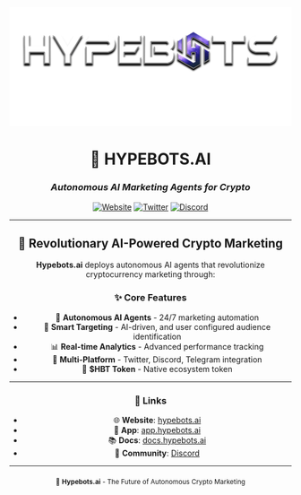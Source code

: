 <div align="center">

![Hypebots Logo](./assets/Hypebots-logo.png)

# 🤖 **HYPEBOTS.AI**
### *Autonomous AI Marketing Agents for Crypto*

[![Website](https://img.shields.io/badge/Website-hypebots.ai-purple?style=for-the-badge)](https://hypebots.ai)
[![Twitter](https://img.shields.io/badge/Twitter-@hypebotsdotai-blue?style=for-the-badge&logo=twitter)](https://x.com/hypebotsdotai)
[![Discord](https://img.shields.io/badge/Discord-Join%20Community-7289da?style=for-the-badge&logo=discord)](https://discord.gg/hypebotsdotai)

---

## 🚀 **Revolutionary AI-Powered Crypto Marketing**

**Hypebots.ai** deploys autonomous AI agents that revolutionize cryptocurrency marketing through:

### ✨ **Core Features**
- 🤖 **Autonomous AI Agents** - 24/7 marketing automation
- 🎯 **Smart Targeting** - AI-driven, and user configured audience identification  
- 📊 **Real-time Analytics** - Advanced performance tracking
- 🔗 **Multi-Platform** - Twitter, Discord, Telegram integration
- 💎 **$HBT Token** - Native ecosystem token

<!--
---

## 📈 **Projects**

| Repository | Description | Tech Stack |
|------------|-------------|------------|
| [**hypebots-platform**](https://github.com/hypebotsdotai/hypebots-platform) | Main platform & dashboard | Next.js, TypeScript |
| [**hypebots-agents**](https://github.com/hypebotsdotai/hypebots-agents) | AI agent services | Python, FastAPI |
| [**hypebots-contracts**](https://github.com/hypebotsdotai/hypebots-contracts) | Smart contracts | Solidity |
-->
---
<!--## 🌟 **Get Started**

```bash
# Quick start with our platform
git clone https://github.com/hypebotsdotai/hypebots-platform
cd hypebots-platform
npm install
npm run dev
```-->

### 🔗 **Links**
- 🌐 **Website**: [hypebots.ai](https://hypebots.ai)
- 📱 **App**: [app.hypebots.ai](https://hypebots.ai/dashboard)
- 📚 **Docs**: [docs.hypebots.ai](https://docs.hypebots.ai)
- 💬 **Community**: [Discord](https://discord.gg/hypebotsdotai)

---

<sub>🤖 **Hypebots.ai** - The Future of Autonomous Crypto Marketing</sub>

</div>
